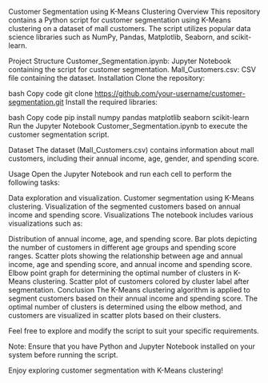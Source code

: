 Customer Segmentation using K-Means Clustering
Overview
This repository contains a Python script for customer segmentation using K-Means clustering on a dataset of mall customers. The script utilizes popular data science libraries such as NumPy, Pandas, Matplotlib, Seaborn, and scikit-learn.

Project Structure
Customer_Segmentation.ipynb: Jupyter Notebook containing the script for customer segmentation.
Mall_Customers.csv: CSV file containing the dataset.
Installation
Clone the repository:

bash
Copy code
git clone https://github.com/your-username/customer-segmentation.git
Install the required libraries:

bash
Copy code
pip install numpy pandas matplotlib seaborn scikit-learn
Run the Jupyter Notebook Customer_Segmentation.ipynb to execute the customer segmentation script.

Dataset
The dataset (Mall_Customers.csv) contains information about mall customers, including their annual income, age, gender, and spending score.

Usage
Open the Jupyter Notebook and run each cell to perform the following tasks:

Data exploration and visualization.
Customer segmentation using K-Means clustering.
Visualization of the segmented customers based on annual income and spending score.
Visualizations
The notebook includes various visualizations such as:

Distribution of annual income, age, and spending score.
Bar plots depicting the number of customers in different age groups and spending score ranges.
Scatter plots showing the relationship between age and annual income, age and spending score, and annual income and spending score.
Elbow point graph for determining the optimal number of clusters in K-Means clustering.
Scatter plot of customers colored by cluster label after segmentation.
Conclusion
The K-Means clustering algorithm is applied to segment customers based on their annual income and spending score. The optimal number of clusters is determined using the elbow method, and customers are visualized in scatter plots based on their clusters.

Feel free to explore and modify the script to suit your specific requirements.

Note: Ensure that you have Python and Jupyter Notebook installed on your system before running the script.

Enjoy exploring customer segmentation with K-Means clustering!
